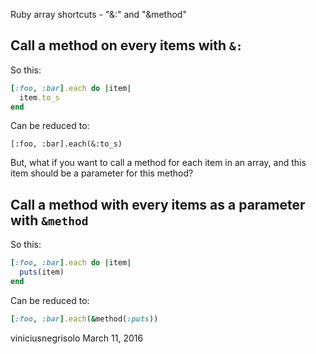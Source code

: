 Ruby array shortcuts - "&:" and "&method"

## Call a method on every items with `&:`

So this:

```ruby
[:foo, :bar].each do |item|
  item.to_s
end
```

Can be reduced to:

```
[:foo, :bar].each(&:to_s)
```

But, what if you want to call a method for each item in an array, and this item should be a parameter for this method?

## Call a method with every items as a parameter with `&method`

So this:

```ruby
[:foo, :bar].each do |item|
  puts(item)
end
```

Can be reduced to:

```ruby
[:foo, :bar].each(&method(:puts))
```

viniciusnegrisolo
March 11, 2016
